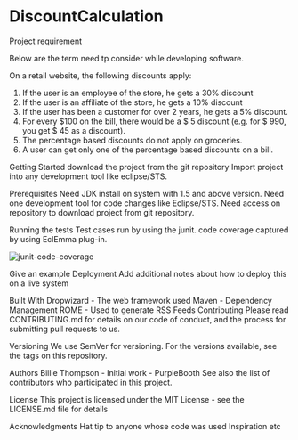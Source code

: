 # DiscountCalculation

Project requirement

Below are the term need tp consider while developing software.

On a retail website, the following discounts apply:
1. If the user is an employee of the store, he gets a 30% discount
2. If the user is an affiliate of the store, he gets a 10% discount
3. If the user has been a customer for over 2 years, he gets a 5% discount.
4. For every $100 on the bill, there would be a $ 5 discount (e.g. for $ 990, you get $ 45
as a discount).
5. The percentage based discounts do not apply on groceries.
6. A user can get only one of the percentage based discounts on a bill.

Getting Started
download the project from the git repository 
Import project into any development tool like eclipse/STS.


Prerequisites
Need JDK install on system with 1.5 and above version.
Need one development tool for code changes like Eclipse/STS.
Need access on repository to download project from git repository.


Running the tests
Test cases run by using the junit.
code coverage captured by using EclEmma plug-in.

![junit-code-coverage](https://user-images.githubusercontent.com/40514573/50452596-06149280-0961-11e9-8721-fe8859816c5f.PNG)








Give an example
Deployment
Add additional notes about how to deploy this on a live system

Built With
Dropwizard - The web framework used
Maven - Dependency Management
ROME - Used to generate RSS Feeds
Contributing
Please read CONTRIBUTING.md for details on our code of conduct, and the process for submitting pull requests to us.

Versioning
We use SemVer for versioning. For the versions available, see the tags on this repository.

Authors
Billie Thompson - Initial work - PurpleBooth
See also the list of contributors who participated in this project.

License
This project is licensed under the MIT License - see the LICENSE.md file for details

Acknowledgments
Hat tip to anyone whose code was used
Inspiration
etc
